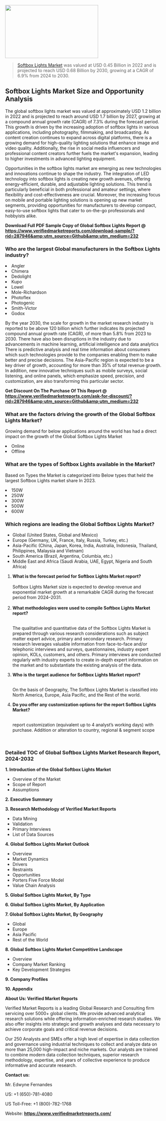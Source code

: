 
<img src="https://ffe5etoiles.com/wp-content/uploads/2024/12/MST1-300x171.png" alt="" width="300" height="171" class="alignnone size-medium wp-image-20088" /><blockquote><p><p><a href="https://www.verifiedmarketreports.com/download-sample/?rid=287946&utm_source=Github&utm_medium=232" target="_blank">Softbox Lights Market</a> was valued at USD 0.45 Billion in 2022 and is projected to reach USD 0.68 Billion by 2030, growing at a CAGR of 6.9% from 2024 to 2030.</p></blockquote><p><h2>Softbox Lights Market Size and Opportunity Analysis</h2> <p>The global softbox lights market was valued at approximately USD 1.2 billion in 2022 and is projected to reach around USD 1.7 billion by 2027, growing at a compound annual growth rate (CAGR) of 7.3% during the forecast period. This growth is driven by the increasing adoption of softbox lights in various applications, including photography, filmmaking, and broadcasting. As content creation continues to expand across digital platforms, there is a growing demand for high-quality lighting solutions that enhance image and video quality. Additionally, the rise in social media influencers and professional content creators further fuels the market's expansion, leading to higher investments in advanced lighting equipment.</p> <p>Opportunities in the softbox lights market are emerging as new technologies and innovations continue to shape the industry. The integration of LED technology into softbox lights is creating new growth avenues, offering energy-efficient, durable, and adjustable lighting solutions. This trend is particularly beneficial in both professional and amateur settings, where flexibility and cost-effectiveness are crucial. Moreover, the increasing focus on mobile and portable lighting solutions is opening up new market segments, providing opportunities for manufacturers to develop compact, easy-to-use softbox lights that cater to on-the-go professionals and hobbyists alike.</p> </p><p class=""><strong>Download Full PDF Sample Copy of Global Softbox Lights Report @ <a href="https://www.verifiedmarketreports.com/download-sample/?rid=287946&amp;utm_source=Github&amp;utm_medium=232" target="_blank">https://www.verifiedmarketreports.com/download-sample/?rid=287946&amp;utm_source=Github&amp;utm_medium=232</a></strong></p><h3 id="" class="">Who are the largest Global manufacturers in the Softbox Lights industry?</h3><p><li>Angler</li><li> Chimera</li><li> Dedolight</li><li> Kupo</li><li> Lowel</li><li> Mole-Richardson</li><li> Photoflex</li><li> Photogenic</li><li> Smith-Victor</li><li> Godox</li></p><div class=""><div class="" dir="" data-message-author-role="" data-message-id="" data-message-model-slug=""><div class=""><div class=""><div class=""><div class="" dir="" data-message-author-role="" data-message-id="" data-message-model-slug=""><div class=""><div class=""><p>By the year 2030, the scale for growth in the market research industry is reported to be above 120 billion which further indicates its projected compound annual growth rate (CAGR), of more than 5.8% from 2023 to 2030. There have also been disruptions in the industry due to advancements in machine learning, artificial intelligence and data analytics There is predictive analysis and real time information about consumers which such technologies provide to the companies enabling them to make better and precise decisions. The Asia-Pacific region is expected to be a key driver of growth, accounting for more than 35% of total revenue growth. In addition, new innovative techniques such as mobile surveys, social listening, and online panels, which emphasize speed, precision, and customization, are also transforming this particular sector.</p><p><strong>Get Discount On The Purchase Of This Report @&nbsp; <a href="https://www.verifiedmarketreports.com/ask-for-discount/?rid=287946&amp;utm_source=Github&amp;utm_medium=232" target="_blank">https://www.verifiedmarketreports.com/ask-for-discount/?rid=287946&amp;utm_source=Github&amp;utm_medium=232</a></strong></p></div></div></div></div></div></div></div></div><h3 id="" class="">What are the factors driving the growth of the Global Softbox Lights Market?</h3><p id="" class="">Growing demand for below applications around the world has had a direct impact on the growth of the Global Softbox Lights Market</p><p id="" class=""><li>Online</li><li> Offline</li></p><h3 id="" class="">What are the types of Softbox Lights available in the Market?</h3><p id="" class="">Based on Types the Market is categorized into Below types that held the largest Softbox Lights market share In 2023.</p><p id="" class=""><li>150W</li><li> 250W</li><li> 300W</li><li> 500W</li><li> 600W</li></p><h3 id="" class="">Which regions are leading the Global Softbox Lights Market?</h3><ul><li>Global (United States, Global and Mexico)</li><li>Europe (Germany, UK, France, Italy, Russia, Turkey, etc.)</li><li>Asia-Pacific (China, Japan, Korea, India, Australia, Indonesia, Thailand, Philippines, Malaysia and Vietnam)</li><li>South America (Brazil, Argentina, Columbia, etc.)</li><li>Middle East and Africa (Saudi Arabia, UAE, Egypt, Nigeria and South Africa)</li></ul><p><ol><li><strong>What is the forecast period for Softbox Lights Market report?<br /></strong><br /><span data-sheets-root="1" data-sheets-value="{&quot;1&quot;:2,&quot;2&quot;:&quot;XXXX size is expected to develop revenue and exponential market growth at a remarkable CAGR during the forecast period from 2024&ndash;2030.&quot;}" data-sheets-userformat="{&quot;2&quot;:12674,&quot;4&quot;:{&quot;1&quot;:2,&quot;2&quot;:16776960},&quot;10&quot;:2,&quot;11&quot;:0,&quot;15&quot;:&quot;Arial&quot;,&quot;16&quot;:12}">Softbox Lights Market size is expected to develop revenue and exponential market growth at a remarkable CAGR during the forecast period from 2024&ndash;2031.</span><br /><br /></li><li><strong>What methodologies were used to compile Softbox Lights Market report?<br /><br /></strong><p>The qualitative and quantitative data of the&nbsp;Softbox Lights Market is prepared through various research considerations such as subject matter expert advice, primary and secondary research. Primary research leverages valuable information from face-to-face and/or telephonic interviews and surveys, questionnaires, industry expert opinion, KOLs, customers, and others. Primary interviews are conducted regularly with industry experts to create in-depth expert information on the market and to substantiate the existing analysis of the data.&nbsp;</p></li><li><strong>Who is the target audience for Softbox Lights Market report?<br /><br /></strong><p>On the basis of Geography, The&nbsp;Softbox Lights Market is classified into North America, Europe, Asia Pacific, and the Rest of the world.</p></li><li><strong>Do you offer any customization options for the report Softbox Lights Market?<br /><br /></strong><p>report customization (equivalent up to 4 analyst&rsquo;s working days) with purchase. Addition or alteration to country, regional &amp; segment scope</p><p>&nbsp;</p></li></ol></p><h3 id="" class="">Detailed TOC of Global Softbox Lights Market Research Report, 2024-2032</h3><p id="" class=""><strong>1. Introduction of the Global Softbox Lights Market</strong></p><ul><li>Overview of the Market</li><li>Scope of Report</li><li>Assumptions</li></ul><p id="" class=""><strong>2. Executive Summary</strong></p><p id="" class=""><strong>3. Research Methodology of&nbsp;Verified Market Reports</strong></p><ul><li>Data Mining</li><li>Validation</li><li>Primary Interviews</li><li>List of Data Sources</li></ul><p id="" class=""><strong>4. Global Softbox Lights Market Outlook</strong></p><ul><li>Overview</li><li>Market Dynamics</li><li>Drivers</li><li>Restraints</li><li>Opportunities</li><li>Porters Five Force Model</li><li>Value Chain Analysis</li></ul><p id="" class=""><strong>5. Global Softbox Lights Market, By&nbsp;Type</strong></p><p id="" class=""><strong>6. Global Softbox Lights Market, By Application</strong></p><p id="" class=""><strong>7. Global Softbox Lights Market, By Geography</strong></p><ul><li>Global</li><li>Europe</li><li>Asia Pacific</li><li>Rest of the World</li></ul><p id="" class=""><strong>8. Global Softbox Lights Market Competitive Landscape</strong></p><ul><li>Overview</li><li>Company Market Ranking</li><li>Key Development Strategies</li></ul><p id="" class=""><strong>9. Company Profiles</strong></p><p id="" class=""><strong>10. Appendix</strong></p><p id="" class=""><strong>About Us: Verified Market Reports</strong></p><p id="" class="">Verified Market Reports is a leading Global Research and Consulting firm servicing over 5000+ global clients. We provide advanced analytical research solutions while offering information-enriched research studies. We also offer insights into strategic and growth analyses and data necessary to achieve corporate goals and critical revenue decisions.</p><p id="" class="">Our 250 Analysts and SMEs offer a high level of expertise in data collection and governance using industrial techniques to collect and analyze data on more than 25,000 high-impact and niche markets. Our analysts are trained to combine modern data collection techniques, superior research methodology, expertise, and years of collective experience to produce informative and accurate research.</p><p id="" class=""><strong>Contact us:</strong></p><p id="" class="">Mr. Edwyne Fernandes</p><p id="" class="">US: +1 (650)-781-4080</p><p id="" class="">US Toll-Free: +1 (800)-782-1768</p><p id="" class="">Website: <a target="" data-test-app-aware-link=""><strong>https://www.verifiedmarketreports.com/</strong></a></p>
